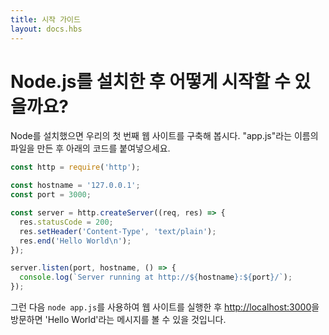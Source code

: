 ```yaml
---
title: 시작 가이드
layout: docs.hbs
---
```


<!-- # How do I start with Node.js after I installed it?

Once you have installed Node, let's try building our first web server.
Create a file named "app.js", and paste the following code: -->

# Node.js를 설치한 후 어떻게 시작할 수 있을까요?

Node를 설치했으면 우리의 첫 번째 웹 사이트를 구축해 봅시다. 
"app.js"라는 이름의 파일을 만든 후 아래의 코드를 붙여넣으세요.

```javascript
const http = require('http');

const hostname = '127.0.0.1';
const port = 3000;

const server = http.createServer((req, res) => {
  res.statusCode = 200;
  res.setHeader('Content-Type', 'text/plain');
  res.end('Hello World\n');
});

server.listen(port, hostname, () => {
  console.log(`Server running at http://${hostname}:${port}/`);
});
```

<!-- After that, run your web server using ``` node app.js ```, visit http://localhost:3000, and you will see a message 'Hello World' -->
그런 다음 ``` node app.js ```를 사용하여 웹 사이트를 실행한 후 <http://localhost:3000>을 방문하면 'Hello World'라는 메시지를 볼 수 있을 것입니다.